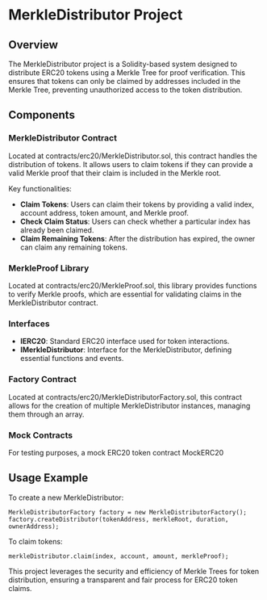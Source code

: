 # MerkleDistributor Project

## Overview

The MerkleDistributor project is a Solidity-based system designed to distribute ERC20 tokens using a Merkle Tree for proof verification. This ensures that tokens can only be claimed by addresses included in the Merkle Tree, preventing unauthorized access to the token distribution.

## Components

### MerkleDistributor Contract

Located at contracts/erc20/MerkleDistributor.sol, this contract handles the distribution of tokens. It allows users to claim tokens if they can provide a valid Merkle proof that their claim is included in the Merkle root.

Key functionalities:

- **Claim Tokens**: Users can claim their tokens by providing a valid index, account address, token amount, and Merkle proof.
- **Check Claim Status**: Users can check whether a particular index has already been claimed.
- **Claim Remaining Tokens**: After the distribution has expired, the owner can claim any remaining tokens.

### MerkleProof Library

Located at contracts/erc20/MerkleProof.sol, this library provides functions to verify Merkle proofs, which are essential for validating claims in the MerkleDistributor contract.

### Interfaces

- **IERC20**: Standard ERC20 interface used for token interactions.
- **IMerkleDistributor**: Interface for the MerkleDistributor, defining essential functions and events.

### Factory Contract

Located at contracts/erc20/MerkleDistributorFactory.sol, this contract allows for the creation of multiple MerkleDistributor instances, managing them through an array.

### Mock Contracts

For testing purposes, a mock ERC20 token contract MockERC20

## Usage Example

To create a new MerkleDistributor:

```solidity
MerkleDistributorFactory factory = new MerkleDistributorFactory();
factory.createDistributor(tokenAddress, merkleRoot, duration, ownerAddress);
```

To claim tokens:

```solidity
merkleDistributor.claim(index, account, amount, merkleProof);
```

This project leverages the security and efficiency of Merkle Trees for token distribution, ensuring a transparent and fair process for ERC20 token claims.
